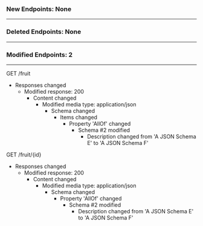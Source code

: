 ### New Endpoints: None
-----------------------

### Deleted Endpoints: None
---------------------------

### Modified Endpoints: 2
-------------------------
GET /fruit
- Responses changed
  - Modified response: 200
    - Content changed
      - Modified media type: application/json
        - Schema changed
          - Items changed
            - Property 'AllOf' changed
              - Schema #2 modified
                - Description changed from 'A JSON Schema E' to 'A JSON Schema F'

GET /fruit/{id}
- Responses changed
  - Modified response: 200
    - Content changed
      - Modified media type: application/json
        - Schema changed
          - Property 'AllOf' changed
            - Schema #2 modified
              - Description changed from 'A JSON Schema E' to 'A JSON Schema F'

